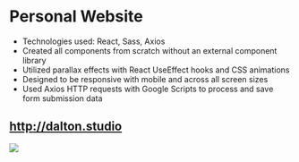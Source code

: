 # Personal Website

-   Technologies used: React, Sass, Axios
-   Created all components from scratch without an external component library
-   Utilized parallax effects with React UseEffect hooks and CSS animations
-   Designed to be responsive with mobile and across all screen sizes
-   Used Axios HTTP requests with Google Scripts to process and save form submission data

## http://dalton.studio

![](https://github.com/dsteele92/find-firm/blob/main/findfirmGIF.gif)
